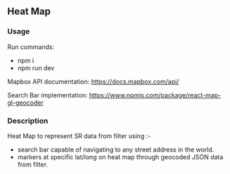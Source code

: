 ## Heat Map

### Usage
Run commands:
- npm i
- npm run dev

Mapbox API documentation: https://docs.mapbox.com/api/ 

Search Bar implementation: https://www.npmjs.com/package/react-map-gl-geocoder

### Description 

Heat Map to represent SR data from filter using :-
- search bar capable of navigating to any street address in the world.
- markers at specific lat/long on heat map through geocoded JSON data from filter.
